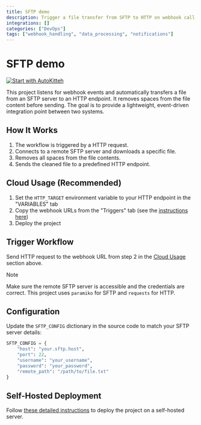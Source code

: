 ```yaml
---
title: SFTP demo
description: Trigger a file transfer from SFTP to HTTP on webhook call
integrations: []
categories: ["DevOps"]
tags: ["webhook_handling", "data_processing", "notifications"]
---
```


# SFTP demo

[![Start with AutoKitteh](https://autokitteh.com/assets/autokitteh-badge.svg)](https://app.autokitteh.cloud/template?name=devops/sftp)

This project listens for webhook events and automatically transfers a file from an SFTP server to an HTTP endpoint. It removes spaces from the file content before sending. The goal is to provide a lightweight, event-driven integration point between two systems.

## How It Works

1. The workflow is triggered by a HTTP request.
2. Connects to a remote SFTP server and downloads a specific file.
3. Removes all spaces from the file contents.
4. Sends the cleaned file to a predefined HTTP endpoint.

## Cloud Usage (Recommended)

1. Set the `HTTP_TARGET` environment variable to your HTTP endpoint in the "VARIABLES" tab
2. Copy the webhook URLs from the "Triggers" tab (see the [instructions here](https://docs.autokitteh.com/get_started/deployment#webhook-urls))
3. Deploy the project

## Trigger Workflow

Send HTTP request to the webhook URL from step 2 in the [Cloud Usage](#cloud-usage) section above.

> [!NOTE]
> Make sure the remote SFTP server is accessible and the credentials are correct. This project uses `paramiko` for SFTP and `requests` for HTTP.

## Configuration

Update the `SFTP_CONFIG` dictionary in the source code to match your SFTP server details:

```python
SFTP_CONFIG = {
    "host": "your.sftp.host",
    "port": 22,
    "username": "your_username",
    "password": "your_password",
    "remote_path": "/path/to/file.txt"
}
```

## Self-Hosted Deployment

Follow [these detailed instructions](https://docs.autokitteh.com/get_started/deployment) to deploy the project on a self-hosted server.
